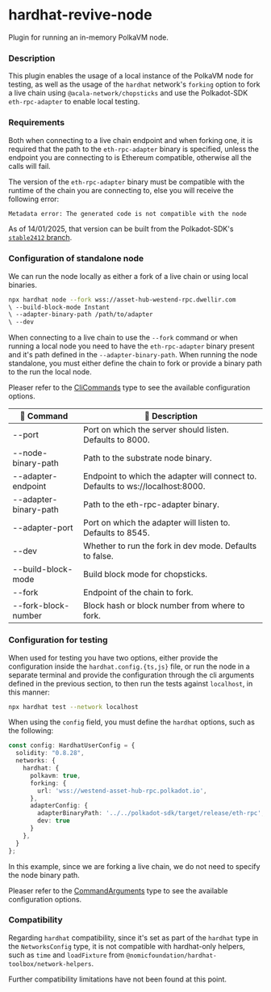 # hardhat-revive-node
Plugin for running an in-memory PolkaVM node.

### Description
This plugin enables the usage of a local instance of the PolkaVM node for testing,
as well as the usage of the `hardhat` network's `forking` option to fork a live
chain using `@acala-network/chopsticks` and use the Polkadot-SDK `eth-rpc-adapter`
to enable local testing.

### Requirements
Both when connecting to a live chain endpoint and when forking one, it is required that the
path to the `eth-rpc-adapter` binary is specified, unless the endpoint you are
connecting to is Ethereum compatible, otherwise all the calls will fail.

The version of the `eth-rpc-adapter` binary must be compatible with the runtime
of the chain you are connecting to, else you will receive the following error:
```bash
Metadata error: The generated code is not compatible with the node
```
As of 14/01/2025, that version can be built from the Polkadot-SDK's [`stable2412`
branch](https://github.com/paritytech/polkadot-sdk/tree/stable2412).

### Configuration of standalone node
We can run the node locally as either a fork of a live chain or using local binaries.

```bash
npx hardhat node --fork wss://asset-hub-westend-rpc.dwellir.com 
\ --build-block-mode Instant
\ --adapter-binary-path /path/to/adapter 
\ --dev
```

When connecting to a live chain to use the `--fork` command or when running a local
node you need to have the `eth-rpc-adapter` binary present and it's path defined
in the `--adapter-binary-path`. When running the node standalone, you must either
define the chain to fork or provide a binary path to the run the local node.

Pleaser refer to the [CliCommands](/packages/hardhat-revive-node/src/types.ts#L3)
type to see the available configuration options.

| 🔧 Command                          | 📄 Description                                                                                                       |
|-------------------------------------|----------------------------------------------------------------------------------------------------------------------|
| --port                              | Port on which the server should listen. Defaults to 8000.                                                            |
| --node-binary-path                  | Path to the substrate node binary.                                                                                   |
| --adapter-endpoint                  | Endpoint to which the adapter will connect to. Defaults to ws://localhost:8000.                                      |
| --adapter-binary-path               | Path to the eth-rpc-adapter binary.                                                                                  |
| --adapter-port                      | Port on which the adapter will listen to. Defaults to 8545.                                                          |
| --dev                               | Whether to run the fork in dev mode. Defaults to false.                                                              |
| --build-block-mode                  | Build block mode for chopsticks.                                                                                     |
| --fork                              | Endpoint of the chain to fork.                                                                                       |
| --fork-block-number                 | Block hash or block number from where to fork.                                                                       |

### Configuration for testing
When used for testing you have two options, either provide the configuration inside
the `hardhat.config.{ts,js}` file, or run the node in a separate terminal and
provide the configuration through the cli arguments defined in the previous section,
to then run the tests against `localhost`, in this manner:
```bash
npx hardhat test --network localhost
```

When using the `config` field, you must define the `hardhat` options, such as the following:

```ts
const config: HardhatUserConfig = {
  solidity: "0.8.28",
  networks: {
    hardhat: {
      polkavm: true,
      forking: {
        url: 'wss://westend-asset-hub-rpc.polkadot.io',
      },
      adapterConfig: {
        adapterBinaryPath: '../../polkadot-sdk/target/release/eth-rpc',
        dev: true
      }
    },
  }
};
```

In this example, since we are forking a live chain, we do not need to specify the
node binary path.

Pleaser refer to the [CommandArguments](/packages/hardhat-revive-node/src/types.ts#L28)
type to see the available configuration options.

### Compatibility
Regarding `hardhat` compatibility, since it's set as part of the `hardhat`
type in the `NetworksConfig` type, it is not compatible with hardhat-only helpers,
such as `time` and `loadFixture` from `@nomicfoundation/hardhat-toolbox/network-helpers`.

Further compatibility limitations have not been found at this point.
